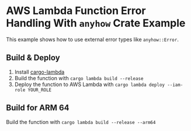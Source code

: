 # AWS Lambda Function Error Handling With `anyhow` Crate Example

This example shows how to use external error types like `anyhow::Error`.

## Build & Deploy

1. Install [cargo-lambda](https://github.com/cargo-lambda/cargo-lambda#installation)
2. Build the function with `cargo lambda build --release`
3. Deploy the function to AWS Lambda with `cargo lambda deploy --iam-role YOUR_ROLE`

## Build for ARM 64

Build the function with `cargo lambda build --release --arm64`
